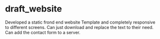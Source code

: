 # draft_website
Developed a static frond end website Template and completely responsive to different screens.
Can just download and replace the text to their need. Can add the contact form to a server.

